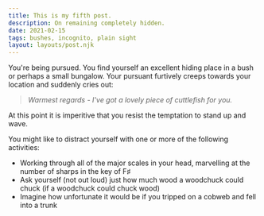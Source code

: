 ```yaml
---
title: This is my fifth post.
description: On remaining completely hidden.
date: 2021-02-15
tags: bushes, incognito, plain sight
layout: layouts/post.njk
---
```

You're being pursued. You find yourself an excellent hiding place in a bush or perhaps a small bungalow. Your pursuant furtively creeps towards your location and suddenly cries out: 

>*Warmest regards - I've got a lovely piece of cuttlefish for you.*

At this point it is imperitive that you resist the temptation to stand up and wave.

You might like to distract yourself with one or more of the following activities:
- Working through all of the major scales in your head, marvelling at the number of sharps in the key of F♯
- Ask yourself (not out loud) just how much wood a woodchuck could chuck (if a woodchuck could chuck wood)
- Imagine how unfortunate it would be if you tripped on a cobweb and fell into a trunk
